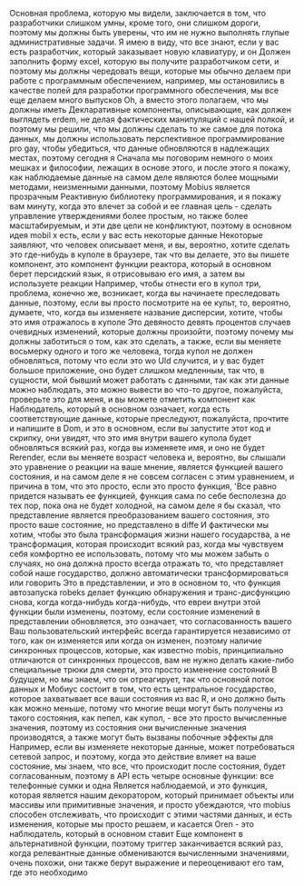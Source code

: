 Основная проблема, которую мы видели, заключается в том, что разработчики слишком умны, кроме того, они слишком дороги, поэтому мы должны быть уверены, что им не нужно выполнять глупые административные задачи. Я имею в виду, что все знают, если у вас есть разработчик, который заказывает новую клавиатуру, и он Должен заполнить форму excel, которую вы получите разработчиком сети, и поэтому мы должны чередовать вещи, которые мы обычно делаем при работе с программным обеспечением, например, мы остановились в качестве полей для разработки программного обеспечения, мы все еще делаем много выпусков Oh, а вместо этого полагаем, что мы должны иметь Декларативные компоненты, описывающие, как должен выглядеть erdem, не делая фактических манипуляций с нашей полкой, и поэтому мы решили, что мы должны сделать то же самое для потока данных, мы должны использовать перспективное программирование pro gay, чтобы убедиться, что данные обновляются в надлежащих местах, поэтому сегодня я Сначала мы поговорим немного о моих мешках и философии, лежащих в основе этого, и после этого я покажу, как наблюдаемые данные на самом деле являются более мощными методами, неизменными данными, поэтому Mobius является прозрачным Реактивную библиотеку программирования, и я покажу вам минуту, когда это влечет за собой и ее главная цель - сделать управление утверждениями более простым, но также более масштабируемым, и эти две цели не конфликтуют, поэтому в основном идея mobil x есть, если у вас есть некоторые данные Некоторые заявляют, что человек описывает меня, и вы, вероятно, хотите сделать это где-нибудь в куполе в браузере, так что вы делаете, это вы пишете компонент, это компонент функции реактора, который в основном берет персидский язык, я отрисовываю его имя, а затем вы используете реакции Например, чтобы отнести его в купол три, проблема, конечно же, возникает, когда вы начинаете преследовать данные, поэтому, если вы просто посмотрите на ее культ, то, вероятно, думаете, что, когда вы изменяете название дисперсии, хотите, чтобы это имя отражалось в куполе Это девяносто девять процентов случаев очевидных изменений, которые должны произойти, поэтому почему мы должны заботиться о том, как это сделать, а также, если вы меняете восьмерку одного и того же человека, тогда купол не должен обновляться, потому что если это wo Uld случится, и у вас будет большое приложение, оно будет слишком медленным, так что, в сущности, мой бывший может работать с данными, так как эти данные можно наблюдать, это можно вывести во что-то другое, пожалуйста, проверьте это для меня, и вы можете отметить компонент как Наблюдатель, который в основном означает, когда есть соответствующие данные, которые преследуют, пожалуйста, прочтите и напишите в Dom, и это в основном, если вы запустите этот код и скрипку, они увидят, что это имя внутри вашего купола будет обновляться всякий раз, когда вы изменяете имя, и оно не будет Rerender, если вы меняете возраст человека и, вероятно, вы слышали это уравнение о реакции на ваше мнение, является функцией вашего состояния, и на самом деле я не совсем согласен с этим уравнением, и причина в том, что это просто, если это просто функция, 'Все равно придется называть ее функцией, функция сама по себе бесполезна до тех пор, пока она не будет холодной, на самом деле я бы сказал, что представление является преобразованием вашего состояния, это просто ваше состояние, но представлено в diffe И фактически мы хотим, чтобы это была трансформация жизни нашего государства, а не трансформация, которая происходит всякий раз, когда мы чувствуем себя комфортно ее использовать, потому что мы можем забыть о случаях, но она должна просто всегда отражать то, что представляет собой наше государство, должно автоматически трансформироваться или говорить Это в представлении, и это в основном то, что функция автозапуска robeks делает функцию обнаружения и транс-дисфункцию снова, когда когда-нибудь когда-нибудь, что евреи внутри этой функции были изменены, поэтому, если состояние изменений в представлении обновляется, это означает, что согласованность вашего Ваш пользовательский интерфейс всегда гарантируется независимо от того, как он изменяется или когда он изменен, поэтому наличие синхронных процессов, которые, как известно mobis, принципиально отличаются от синхронных процессов, вам не нужно делать какие-либо специальные трюки для смерти, это просто изменение состояний В будущем, но мы знаем, что он отреагирует, так что основной поток данных и Мобиус состоит в том, что есть центральное государство, которое захватывает все ваши состояния из вас R, и оно должно быть как можно меньше, потому что многие вещи могут быть получены из такого состояния, как пепел, как купол, - все это просто вычисленные значения, поэтому из состояния они вычисленные значения производятся, а также могут быть вызваны побочные эффекты для Например, если вы изменяете некоторые данные, может потребоваться сетевой запрос, и поэтому, когда это действие влияет на ваше состояние, мы знаем, что все, что происходит после состояния, будет согласованным, поэтому в API есть четыре основные функции: все телефонные сумки и одна Является наблюдаемой, и это функция, которая является нашим декоратором, который принимает объекты или массивы или примитивные значения, и просто убеждаются, что mobius способен отслеживать, что происходит с этими частями данных, и есть изменения, которые мы просто решаем, и касается Oren - это наблюдатель, который в основном ставит Еще компонент в альтернативной функции, поэтому триггер заканчивается всякий раз, когда релевантные данные обмениваются вычисленными значениями, очень похожи, они также берут выражение и переоценивают его там, где это необходимо